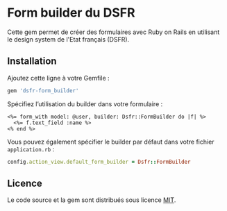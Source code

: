 # Form builder du DSFR

Cette gem permet de créer des formulaires avec Ruby on Rails en utilisant le design system de l'Etat français (DSFR).

## Installation

Ajoutez cette ligne à votre Gemfile :

```ruby
gem 'dsfr-form_builder'
```

Spécifiez l’utilisation du builder dans votre formulaire :

```erb
<%= form_with model: @user, builder: Dsfr::FormBuilder do |f| %>
  <%= f.text_field :name %>
<% end %>
```

Vous pouvez également spécifier le builder par défaut dans votre fichier `application.rb` :

```ruby
config.action_view.default_form_builder = Dsfr::FormBuilder
```

## Licence

Le code source et la gem sont distribués sous licence [MIT](https://github.com/betagouv/dsfr-form-builder/blob/main/LICENSE).